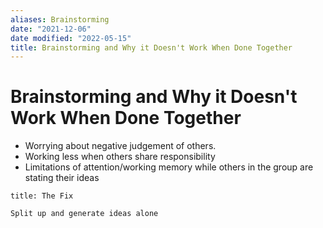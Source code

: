 ```yaml
---
aliases: Brainstorming
date: "2021-12-06"
date modified: "2022-05-15"
title: Brainstorming and Why it Doesn't Work When Done Together
---
```


# Brainstorming and Why it Doesn't Work When Done Together
- Worrying about negative judgement of others.
 - Working less when others share responsibility
- Limitations of attention/working memory while others in the group are stating their ideas

```ad-done
title: The Fix

Split up and generate ideas alone

```
